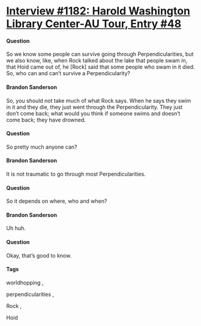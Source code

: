 # [Interview #1182: Harold Washington Library Center-AU Tour, Entry #48](https://www.theoryland.com/intvmain.php?i=1182#48)

#### Question

So we know some people can survive going through Perpendicularities, but we also know, like, when Rock talked about the lake that people swam in, that Hoid came out of, he [Rock] said that some people who swam in it died. So, who can and can’t survive a Perpendicularity?

#### Brandon Sanderson

So, you should not take much of what Rock says. When he says they swim in it and they die, they just went through the Perpendicularity. They just don’t come back; what would you think if someone swims and doesn’t come back; they have drowned.

#### Question

So pretty much anyone can?

#### Brandon Sanderson

It is not traumatic to go through most Perpendicularities.

#### Question

So it depends on where, who and when?

#### Brandon Sanderson

Uh huh.

#### Question

Okay, that’s good to know.

#### Tags

worldhopping
,

perpendicularities
,

Rock
,

Hoid

